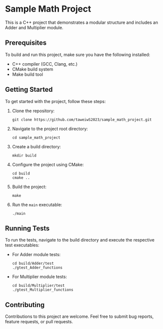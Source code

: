 # Sample Math Project

This is a C++ project that demonstrates a modular structure and includes an Adder and Multiplier module.

## Prerequisites

To build and run this project, make sure you have the following installed:

- C++ compiler (GCC, Clang, etc.)
- CMake build system
- Make build tool

## Getting Started

To get started with the project, follow these steps:

1. Clone the repository:

   ```shell
   git clone https://github.com/taweiwS2023/sample_math_project.git
   ```

2. Navigate to the project root directory:

   ```shell
   cd sample_math_project
   ```

3. Create a build directory:

   ```shell
   mkdir build
   ```

4. Configure the project using CMake:

   ```shell
   cd build
   cmake ..
   ```

5. Build the project:

   ```shell
   make
   ```

6. Run the `main` executable:

   ```shell
   ./main
   ```

## Running Tests

To run the tests, navigate to the build directory and execute the respective test executables:

- For Adder module tests:

  ```shell
  cd build/Adder/test
  ./gtest_Adder_functions
  ```

- For Multiplier module tests:

  ```shell
  cd build/Multiplier/test
  ./gtest_Multiplier_functions
  ```

## Contributing

Contributions to this project are welcome. Feel free to submit bug reports, feature requests, or pull requests.

<!-- ## License

This project is licensed under the [MIT License](LICENSE). -->
